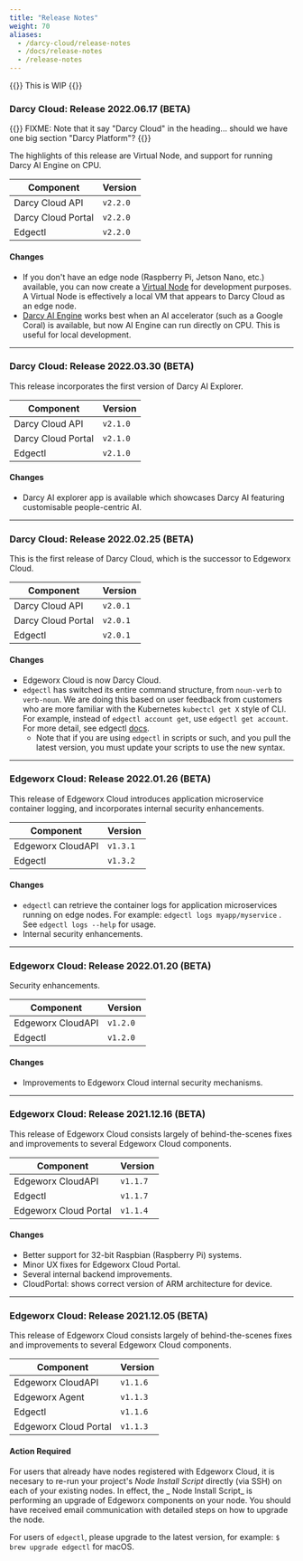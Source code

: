```yaml
---
title: "Release Notes"
weight: 70
aliases:
  - /darcy-cloud/release-notes
  - /docs/release-notes
  - /release-notes
---
```


{{<alert style="warning">}}
This is WIP
{{</alert>}}

### Darcy Cloud: Release 2022.06.17 (BETA)

{{<alert style="danger">}}
  FIXME: Note that it say "Darcy Cloud" in the heading... should we have one big section "Darcy Platform"?
{{</alert>}}

The highlights of this release are Virtual Node, and support for running Darcy AI Engine on CPU.

| Component          | Version  |
|--------------------|----------|
| Darcy Cloud API    | `v2.2.0` |
| Darcy Cloud Portal | `v2.2.0` |
| Edgectl            | `v2.2.0` |

#### Changes

* If you don't have an edge node (Raspberry Pi, Jetson Nano, etc.) available, you can now create
  a [Virtual Node](/docs/cloud/virtual-node/) for development purposes. A Virtual Node is effectively a local VM that appears
  to Darcy Cloud as an edge node.
* [Darcy AI Engine](/docs/ai/) works best when an AI accelerator (such as a Google Coral) is available, but now
  AI Engine can run directly on CPU. This is useful for local development.

---

### Darcy Cloud: Release 2022.03.30 (BETA)

This release incorporates the first version of Darcy AI Explorer.

| Component          | Version  |
|--------------------|----------|
| Darcy Cloud API    | `v2.1.0` |
| Darcy Cloud Portal | `v2.1.0` |
| Edgectl            | `v2.1.0` |

#### Changes

* Darcy AI explorer app is available which showcases Darcy AI featuring customisable
  people-centric AI.

---

### Darcy Cloud: Release 2022.02.25 (BETA)

This is the first release of Darcy Cloud, which is the successor to Edgeworx Cloud.

| Component          | Version  |
|--------------------|----------|
| Darcy Cloud API    | `v2.0.1` |
| Darcy Cloud Portal | `v2.0.1` |
| Edgectl            | `v2.0.1` |

#### Changes

* Edgeworx Cloud is now Darcy Cloud.
* `edgectl` has switched its entire command structure, from `noun-verb` to `verb-noun`. We are doing
  this based on user feedback from customers who are more familiar with the
  Kubernetes `kubectcl get X` style of CLI. For example, instead of `edgectl account get`,
  use `edgectl get account`. For more detail, see edgectl [docs](/docs/cloud/start-edgectl).
  * Note that if you are using `edgectl` in scripts or such, and you pull the latest version, you
    must update your scripts to use the new syntax.

---

### Edgeworx Cloud: Release 2022.01.26 (BETA)

This release of Edgeworx Cloud introduces application microservice container logging, and
incorporates internal security enhancements.

| Component         | Version  |
|-------------------|----------|
| Edgeworx CloudAPI | `v1.3.1` |
| Edgectl           | `v1.3.2` |

#### Changes

* `edgectl` can retrieve the container logs for application microservices running on edge nodes. For
  example: `edgectl logs myapp/myservice` . See `edgectl logs --help` for usage.
* Internal security enhancements.

---

### Edgeworx Cloud: Release 2022.01.20 (BETA)

Security enhancements.

| Component         | Version  |
| ----------------- | -------- |
| Edgeworx CloudAPI | `v1.2.0` |
| Edgectl           | `v1.2.0` |

#### Changes

* Improvements to Edgeworx Cloud internal security mechanisms.

---

### Edgeworx Cloud: Release 2021.12.16 (BETA)

This release of Edgeworx Cloud consists largely of behind-the-scenes fixes and improvements to
several Edgeworx Cloud components.

| Component             | Version  |
| --------------------- | -------- |
| Edgeworx CloudAPI     | `v1.1.7` |
| Edgectl               | `v1.1.7` |
| Edgeworx Cloud Portal | `v1.1.4` |

#### Changes

* Better support for 32-bit Raspbian (Raspberry Pi) systems.
* Minor UX fixes for Edgeworx Cloud Portal.
* Several internal backend improvements.
* CloudPortal: shows correct version of ARM architecture for device.

---

### Edgeworx Cloud: Release 2021.12.05 (BETA)

This release of Edgeworx Cloud consists largely of behind-the-scenes fixes and improvements to
several Edgeworx Cloud components.

| Component             | Version  |
| --------------------- | -------- |
| Edgeworx CloudAPI     | `v1.1.6` |
| Edgeworx Agent        | `v1.1.3` |
| Edgectl               | `v1.1.6` |
| Edgeworx Cloud Portal | `v1.1.3` |

#### Action Required

For users that already have nodes registered with Edgeworx Cloud, it is necesary to re-run your
project's _Node Install Script_ directly (via SSH) on each of your existing nodes. In effect, the _
Node Install Script_ is performing an upgrade of Edgeworx components on your node. You should have
received email communication with detailed steps on how to upgrade the node.

For users of `edgectl`, please upgrade to the latest version, for example: `$ brew upgrade edgectl`
for macOS.
